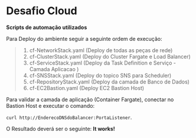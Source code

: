 # Desafio Cloud
**Scripts de automação utilizados**

Para Deploy do ambiente seguir a seguinte ordem de execução:
> 1. cf-NetworkStack.yaml (Deploy de todas as peças de rede)
> 1. cf-ClusterStack.yaml (Deploy do Cluster Fargate e Load Balancer)
> 1. cf-ServiceStack.yaml (Deploy da Task Definition e Serviço - Camada Aplicacao )
> 1. cf-SNSStack.yaml (Deploy do topico SNS para Scheduler)
> 1. cf-RepositoryStack.yaml (Deploy da camada de Banco de Dados)
> 1. cf-EC2Bastion.yaml (Deploy EC2 Bastion Host)

Para validar a camada de aplicação (Container Fargate), conectar no Bastion Host e executar o comando:

`curl http://EnderecoDNSdoBalancer:PortaListener`.

O Resultado deverá ser o seguinte: **It works!**
